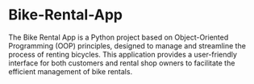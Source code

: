 # Bike-Rental-App
The Bike Rental App is a Python project based on Object-Oriented Programming (OOP) principles, designed to manage and streamline the process of renting bicycles. This application provides a user-friendly interface for both customers and rental shop owners to facilitate the efficient management of bike rentals.

